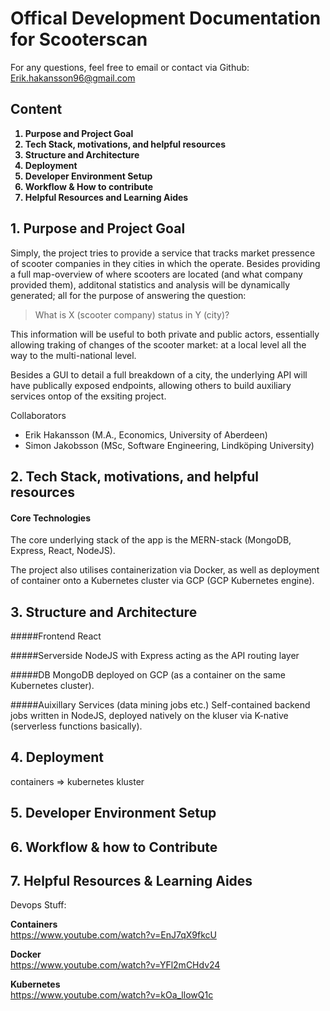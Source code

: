 # Offical Development Documentation for Scooterscan

For any questions, feel free to email or contact via Github:
<Erik.hakansson96@gmail.com>

## Content
<b><ol>
	<li> Purpose and Project Goal </li>
	<li> Tech Stack, motivations, and helpful resources</li>
	<li> Structure and Architecture </li>
	<li> Deployment </li>
	<li> Developer Environment Setup </li>
	<li> Workflow & How to contribute </li>
	<li> Helpful Resources and Learning Aides </li>
</ol></b>


## 1. Purpose and Project Goal

Simply, the project tries to provide a service that tracks market pressence of scooter companies in they cities in which the operate. Besides providing a full map-overview of where scooters are located (and what company provided them), additonal statistics and analysis will be dynamically generated; all for the purpose of answering the question:

> What is X (scooter company) status in Y (city)?

This information will be useful to both private and public actors, essentially allowing traking of changes of the scooter market: at a local level all the way to the multi-national level.

Besides a GUI to detail a full breakdown of a city, the underlying API will have publically exposed endpoints, allowing others to build auxiliary services ontop of the exsiting project.

Collaborators

* Erik Hakansson (M.A., Economics, University of Aberdeen)
* Simon Jakobsson (MSc, Software Engineering, Lindköping University)

## 2. Tech Stack, motivations, and helpful resources

#### Core Technologies

The core underlying stack of the app is the MERN-stack (MongoDB, Express, React, NodeJS).

The project also utilises containerization via Docker, as well as deployment of container onto a Kubernetes cluster via GCP (GCP Kubernetes engine).


## 3. Structure and Architecture

#####Frontend
React

#####Serverside
NodeJS with Express acting as the API routing layer

#####DB
MongoDB deployed on GCP (as a container on the same Kubernetes cluster).

#####Auixillary Services (data mining jobs etc.)
Self-contained backend jobs written in NodeJS, deployed natively on the kluser via K-native (serverless functions basically).



## 4. Deployment

containers => kubernetes kluster

## 5. Developer Environment Setup

## 6. Workflow & how to Contribute

## 7. Helpful Resources & Learning Aides

Devops Stuff:

<b>Containers</b>
<br><https://www.youtube.com/watch?v=EnJ7qX9fkcU>

<b>Docker</b>
<br><https://www.youtube.com/watch?v=YFl2mCHdv24>

<b>Kubernetes</b>
<br><https://www.youtube.com/watch?v=kOa_llowQ1c>
